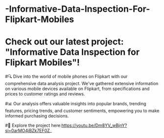 # -Informative-Data-Inspection-For-Flipkart-Mobiles
# Check out our latest project: "Informative Data Inspection for Flipkart Mobiles"!

#🔍 Dive into the world of mobile phones on Flipkart with our comprehensive data analysis project. We've gathered extensive information on various mobile devices available on Flipkart, from specifications and prices to customer ratings and reviews.

#📊 Our analysis offers valuable insights into popular brands, trending features, pricing trends, and customer sentiments, empowering you to make informed purchasing decisions.

#🚀 Explore the project here:https://youtu.be/Dm8YV_wBjnY?si=0arMO4jBZk7EF0Z_
